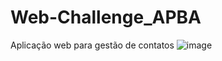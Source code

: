 # Web-Challenge_APBA
Aplicação web para gestão de contatos
![image](https://github.com/AndressaParreirinha/Web-Challenge_APBA/assets/133987970/8dd264d6-00a9-4f6a-beaf-fa1449276ff9)
